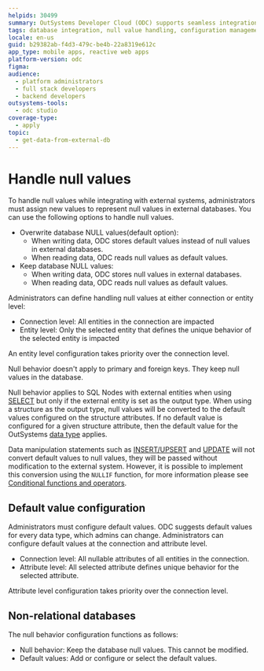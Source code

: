 ```yaml
---
helpids: 30499
summary: OutSystems Developer Cloud (ODC) supports seamless integration with external databases for enhanced app development.
tags: database integration, null value handling, configuration management, data types, external database connectivity
locale: en-us
guid: b29382ab-f4d3-479c-be4b-22a8319e612c
app_type: mobile apps, reactive web apps
platform-version: odc
figma:
audience:
  - platform administrators
  - full stack developers
  - backend developers
outsystems-tools:
  - odc studio
coverage-type:
  - apply
topic:
  - get-data-from-external-db
---
```


# Handle null values

To handle null values while integrating with external systems, administrators must assign new values to represent null values in external databases. You can use the following options to handle null values.

* Overwrite database NULL values(default option):
    * When writing data, ODC stores default values instead of null values in external databases.
    * When reading data, ODC reads null values as default values.
* Keep database NULL values:
    * When writing data, ODC stores null values in external databases.
    * When reading data, ODC reads null values as default values.

Administrators can define handling null values at either connection or entity level:

* Connection level: All entities in the connection are impacted
* Entity level: Only the selected entity that defines the unique behavior of the selected entity is impacted

<div class="info" markdown="1">

An entity level configuration takes priority over the connection level.

</div>  

Null behavior doesn't apply to primary and foreign keys. They keep null values in the database.

Null behavior applies to SQL Nodes with external entities when using [SELECT](../../building-apps/data/fetch-data/sql/ansi-92-select.md) but only if the external entity is set as the output type.
When using a structure as the output type, null values will be converted to the default values configured on the structure attributes. If no default value is configured for a given structure attribute, then the default value for the OutSystems [data type](../../building-apps/data/data-types.md) applies.

Data manipulation statements such as [INSERT/UPSERT](../../building-apps/data/fetch-data/sql/ansi-92-insert.md) and [UPDATE](../../building-apps/data/fetch-data/sql/ansi-92-update.md) will not convert default values to null values, they will be passed without modification to the external system. However, it is possible to implement this conversion using the `NULLIF` function, for more information please see [Conditional functions and operators](../../building-apps/data/fetch-data/sql/ansi-92-operators.md#conditional-functions).

## Default value configuration

Administrators must configure default values. ODC suggests default values for every data type, which admins can change. Administrators can configure default values at the connection and attribute level.

* Connection level: All nullable attributes of all entities in the connection. 
* Attribute level: All selected attribute defines unique behavior for the selected attribute.

<div class="info" markdown="1">

Attribute level configuration takes priority over the connection level.

</div>  

## Non-relational databases

The null behavior configuration functions as follows:

* Null behavior: Keep the database null values. This cannot be modified.
* Default values: Add or configure or select the default values.
